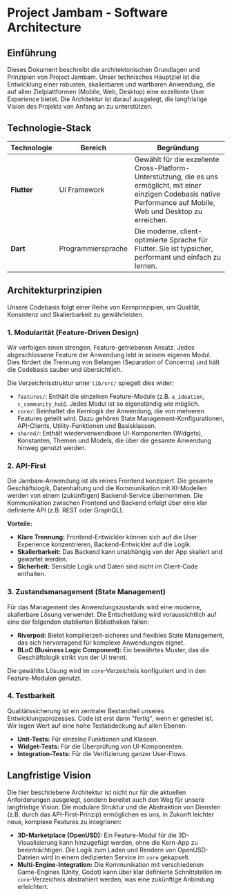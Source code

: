 # Project Jambam - Software Architecture

## Einführung

Dieses Dokument beschreibt die architektonischen Grundlagen und Prinzipien von Project Jambam. Unser technisches Hauptziel ist die Entwicklung einer robusten, skalierbaren und wartbaren Anwendung, die auf allen Zielplattformen (Mobile, Web, Desktop) eine exzellente User Experience bietet. Die Architektur ist darauf ausgelegt, die langfristige Vision des Projekts von Anfang an zu unterstützen.

## Technologie-Stack

| Technologie   | Bereich         | Begründung                                                                                             |
|---------------|-----------------|--------------------------------------------------------------------------------------------------------|
| **Flutter**   | UI Framework    | Gewählt für die exzellente Cross-Platform-Unterstützung, die es uns ermöglicht, mit einer einzigen Codebasis native Performance auf Mobile, Web und Desktop zu erreichen. |
| **Dart**      | Programmiersprache | Die moderne, client-optimierte Sprache für Flutter. Sie ist typsicher, performant und einfach zu lernen. |

## Architekturprinzipien

Unsere Codebasis folgt einer Reihe von Kernprinzipien, um Qualität, Konsistenz und Skalierbarkeit zu gewährleisten.

### 1. Modularität (Feature-Driven Design)

Wir verfolgen einen strengen, Feature-getriebenen Ansatz. Jedes abgeschlossene Feature der Anwendung lebt in seinem eigenen Modul. Dies fördert die Trennung von Belangen (Separation of Concerns) und hält die Codebasis sauber und übersichtlich.

Die Verzeichnisstruktur unter `lib/src/` spiegelt dies wider:

*   `features/`: Enthält die einzelnen Feature-Module (z.B. `a_ideation`, `c_community_hub`). Jedes Modul ist so eigenständig wie möglich.
*   `core/`: Beinhaltet die Kernlogik der Anwendung, die von mehreren Features geteilt wird. Dazu gehören State Management-Konfigurationen, API-Clients, Utility-Funktionen und Basisklassen.
*   `shared/`: Enthält wiederverwendbare UI-Komponenten (Widgets), Konstanten, Themen und Models, die über die gesamte Anwendung hinweg genutzt werden.

### 2. API-First

Die Jambam-Anwendung ist als reines Frontend konzipiert. Die gesamte Geschäftslogik, Datenhaltung und die Kommunikation mit KI-Modellen werden von einem (zukünftigen) Backend-Service übernommen. Die Kommunikation zwischen Frontend und Backend erfolgt über eine klar definierte API (z.B. REST oder GraphQL).

**Vorteile:**
*   **Klare Trennung:** Frontend-Entwickler können sich auf die User Experience konzentrieren, Backend-Entwickler auf die Logik.
*   **Skalierbarkeit:** Das Backend kann unabhängig von der App skaliert und gewartet werden.
*   **Sicherheit:** Sensible Logik und Daten sind nicht im Client-Code enthalten.

### 3. Zustandsmanagement (State Management)

Für das Management des Anwendungszustands wird eine moderne, skalierbare Lösung verwendet. Die Entscheidung wird voraussichtlich auf eine der folgenden etablierten Bibliotheken fallen:

*   **Riverpod:** Bietet kompilierzeit-sicheres und flexibles State Management, das sich hervorragend für komplexe Anwendungen eignet.
*   **BLoC (Business Logic Component):** Ein bewährtes Muster, das die Geschäftslogik strikt von der UI trennt.

Die gewählte Lösung wird im `core`-Verzeichnis konfiguriert und in den Feature-Modulen genutzt.

### 4. Testbarkeit

Qualitätssicherung ist ein zentraler Bestandteil unseres Entwicklungsprozesses. Code ist erst dann "fertig", wenn er getestet ist. Wir legen Wert auf eine hohe Testabdeckung auf allen Ebenen:

*   **Unit-Tests:** Für einzelne Funktionen und Klassen.
*   **Widget-Tests:** Für die Überprüfung von UI-Komponenten.
*   **Integration-Tests:** Für die Verifizierung ganzer User-Flows.

## Langfristige Vision

Die hier beschriebene Architektur ist nicht nur für die aktuellen Anforderungen ausgelegt, sondern bereitet auch den Weg für unsere langfristige Vision. Die modulare Struktur und die Abstraktion von Diensten (z.B. durch das API-First-Prinzip) ermöglichen es uns, in Zukunft leichter neue, komplexe Features zu integrieren:

*   **3D-Marketplace (OpenUSD):** Ein Feature-Modul für die 3D-Visualisierung kann hinzugefügt werden, ohne die Kern-App zu beeinträchtigen. Die Logik zum Laden und Rendern von OpenUSD-Dateien wird in einem dedizierten Service im `core` gekapselt.
*   **Multi-Engine-Integration:** Die Kommunikation mit verschiedenen Game-Engines (Unity, Godot) kann über klar definierte Schnittstellen im `core`-Verzeichnis abstrahiert werden, was eine zukünftige Anbindung erleichtert. 